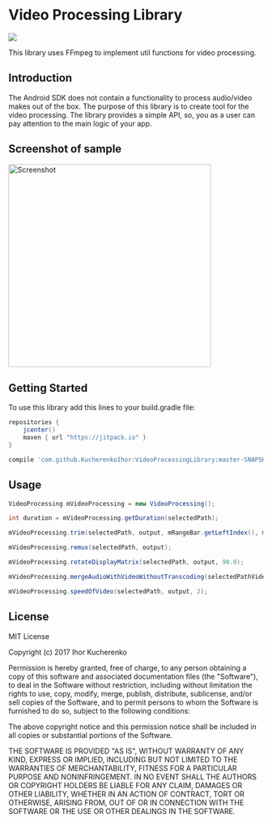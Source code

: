 Video Processing Library
===================================

![](https://preview.ibb.co/dxF3Gv/f.png)

This library uses FFmpeg to implement util functions for video processing.

Introduction
------------

The Android SDK does not contain a functionality to process audio/video makes out of the box.
The purpose of this library is to create tool for the video processing.
The library provides a simple API, so, you as a user can pay attention to the main logic of your app.

Screenshot of sample
-------------

<img src="https://preview.ibb.co/dSUzOa/device_2017_09_04_173619.png" height="400" alt="Screenshot"/> 

Getting Started
---------------
To use this library add this lines to your build.gradle file:

```Groovy 
repositories {
    jcenter()
    maven { url "https://jitpack.io" }
}

compile 'com.github.KucherenkoIhor:VideoProcessingLibrary:master-SNAPSHOT'
```

Usage
---------------

```Java
VideoProcessing mVideoProcessing = new VideoProcessing();

int duration = mVideoProcessing.getDuration(selectedPath);

mVideoProcessing.trim(selectedPath, output, mRangeBar.getLeftIndex(), mRangeBar.getRightIndex());

mVideoProcessing.remux(selectedPath, output);

mVideoProcessing.rotateDisplayMatrix(selectedPath, output, 90.0);

mVideoProcessing.mergeAudioWithVideoWithoutTranscoding(selectedPathVideo, selectedPathAudio, output);

mVideoProcessing.speedOfVideo(selectedPath, output, 2);

```

 ## License

MIT License

Copyright (c) 2017 Ihor Kucherenko

Permission is hereby granted, free of charge, to any person obtaining a copy
of this software and associated documentation files (the "Software"), to deal
in the Software without restriction, including without limitation the rights
to use, copy, modify, merge, publish, distribute, sublicense, and/or sell
copies of the Software, and to permit persons to whom the Software is
furnished to do so, subject to the following conditions:

The above copyright notice and this permission notice shall be included in all
copies or substantial portions of the Software.

THE SOFTWARE IS PROVIDED "AS IS", WITHOUT WARRANTY OF ANY KIND, EXPRESS OR
IMPLIED, INCLUDING BUT NOT LIMITED TO THE WARRANTIES OF MERCHANTABILITY,
FITNESS FOR A PARTICULAR PURPOSE AND NONINFRINGEMENT. IN NO EVENT SHALL THE
AUTHORS OR COPYRIGHT HOLDERS BE LIABLE FOR ANY CLAIM, DAMAGES OR OTHER
LIABILITY, WHETHER IN AN ACTION OF CONTRACT, TORT OR OTHERWISE, ARISING FROM,
OUT OF OR IN CONNECTION WITH THE SOFTWARE OR THE USE OR OTHER DEALINGS IN THE
SOFTWARE.


